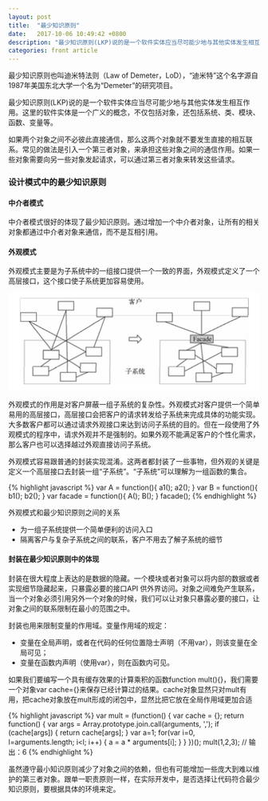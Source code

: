 ```yaml
---
layout: post
title:  "最少知识原则"
date:   2017-10-06 10:49:42 +0800
description: "最少知识原则(LKP)说的是一个软件实体应当尽可能少地与其他实体发生相互作用"
categories: front article
---
```


最少知识原则也叫迪米特法则（Law of Demeter，LoD），“迪米特”这个名字源自1987年美国东北大学一个名为“Demeter”的研究项目。

最少知识原则(LKP)说的是一个软件实体应当尽可能少地与其他实体发生相互作用。这里的软件实体是一个广义的概念，不仅包括对象，还包括系统、类、模块、函数、变量等。

如果两个对象之间不必彼此直接通信，那么这两个对象就不要发生直接的相互联系。常见的做法是引入一个第三者对象，来承担这些对象之间的通信作用。如果一些对象需要向另一些对象发起请求，可以通过第三者对象来转发这些请求。

### 设计模式中的最少知识原则

#### 中介者模式

中介者模式很好的体现了最少知识原则。通过增加一个中介者对象，让所有的相关对象都通过中介者对象来通信，而不是互相引用。

#### 外观模式

外观模式主要是为子系统中的一组接口提供一个一致的界面，外观模式定义了一个高层接口，这个接口使子系统更加容易使用。

![外观模式](/images/lkp/lkp.jpeg)

外观模式的作用是对客户屏蔽一组子系统的复杂性。外观模式对客户提供一个简单易用的高层接口，高层接口会把客户的请求转发给子系统来完成具体的功能实现。大多数客户都可以通过请求外观接口来达到访问子系统的目的。但在一段使用了外观模式的程序中，请求外观并不是强制的。如果外观不能满足客户的个性化需求，那么客户也可以选择越过外观直接访问子系统。

外观模式容易跟普通的封装实现混淆。这两者都封装了一些事物，但外观的关键是定义一个高层接口去封装一组“子系统”。“子系统”可以理解为一组函数的集合。

{% highlight javascript %}
var A = function(){ 
    a1();
    a2(); 
}
var B = function(){ 
    b1();
    b2(); 
}
var facade = function(){ 
    A();
    B(); 
}
facade();
{% endhighlight %}

外观模式和最少知识原则之间的关系

<ul>
    <li>为一组子系统提供一个简单便利的访问入口</li>
    <li>隔离客户与复杂子系统之间的联系，客户不用去了解子系统的细节</li>
</ul>

#### 封装在最少知识原则中的体现

封装在很大程度上表达的是数据的隐藏。一个模块或者对象可以将内部的数据或者实现细节隐藏起来，只暴露必要的接口API 供外界访问。对象之间难免产生联系，当一个对象必须引用另外一个对象的时候，我们可以让对象只暴露必要的接口，让对象之间的联系限制在最小的范围之中。

封装也用来限制变量的作用域。变量作用域的规定：

<ul>
    <li>变量在全局声明，或者在代码的任何位置隐士声明（不用var），则该变量在全局可见；</li>
    <li>变量在函数内声明（使用var），则在函数内可见。</li>
</ul>

如果我们要编写一个具有缓存效果的计算乘积的函数function mult(){}，我们需要一个对象var cache={}来保存已经计算过的结果。cache对象显然只对mult有用，把cache对象放在mult形成的闭包中，显然比把它放在全局作用域更加合适

{% highlight javascript %}
var mult = (function() {
    var cache = {};
    return function() {
        var args = Array.prototype.join.call(arguments, ',');
        if (cache[args]) {
            return cache[args]; 
        }
        var a=1;
        for(var i=0, l=arguments.length; i<l; i++) {
            a = a * arguments[i];
        }
    }
})();
mult(1,2,3); // 输出：6
{% endhighlight %}

虽然遵守最小知识原则减少了对象之间的依赖，但也有可能增加一些庞大到难以维护的第三者对象。跟单一职责原则一样，在实际开发中，是否选择让代码符合最少知识原则，要根据具体的环境来定。
